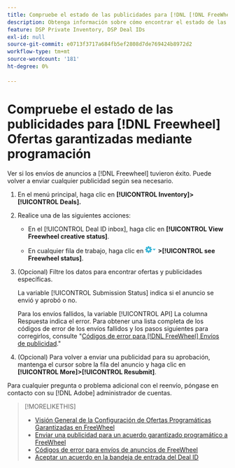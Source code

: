 ```yaml
---
title: Compruebe el estado de las publicidades para [!DNL [!DNL FreeWheel]] Oferta PG
description: Obtenga información sobre cómo encontrar el estado de las publicidades para [!DNL Freewheel] ofertas garantizadas mediante programación.
feature: DSP Private Inventory, DSP Deal IDs
exl-id: null
source-git-commit: e0713f3717a684fb5ef2808d7de769424b8972d2
workflow-type: tm+mt
source-wordcount: '181'
ht-degree: 0%

---
```


# Compruebe el estado de las publicidades para [!DNL Freewheel] Ofertas garantizadas mediante programación

Ver si los envíos de anuncios a [!DNL Freewheel] tuvieron éxito. Puede volver a enviar cualquier publicidad según sea necesario.

1. En el menú principal, haga clic en **[!UICONTROL Inventory]> [!UICONTROL Deals].**

1. Realice una de las siguientes acciones:

   * En el [!UICONTROL Deal ID inbox], haga clic en **[!UICONTROL View Freewheel creative status]**.

   * En cualquier fila de trabajo, haga clic en ![Menú Opciones](/help/dsp/assets/options-menu.png) **>[!UICONTROL see Freewheel status]**.

1. (Opcional) Filtre los datos para encontrar ofertas y publicidades específicas.

   La variable [!UICONTROL Submission Status] indica si el anuncio se envió y aprobó o no.

   Para los envíos fallidos, la variable [!UICONTROL API] La columna Respuesta indica el error. Para obtener una lista completa de los códigos de error de los envíos fallidos y los pasos siguientes para corregirlos, consulte &quot;[Códigos de error para [!DNL FreeWheel] Envíos de publicidad](freewheel-error-codes.md).&quot;

1. (Opcional) Para volver a enviar una publicidad para su aprobación, mantenga el cursor sobre la fila del anuncio y haga clic en **[!UICONTROL More]>[!UICONTROL Resubmit]**.

Para cualquier pregunta o problema adicional con el reenvío, póngase en contacto con su [!DNL Adobe] administrador de cuentas.

>[!MORELIKETHIS]
>
>* [Visión General de la Configuración de Ofertas Programáticas Garantizadas en FreeWheel](freewheel-overview.md)
>* [Enviar una publicidad para un acuerdo garantizado programático a FreeWheel](freewheel-submit.md)
>* [Códigos de error para envíos de anuncios de FreeWheel](freewheel-error-codes.md)
>* [Aceptar un acuerdo en la bandeja de entrada del Deal ID](deal-id-inbox-accept.md)

